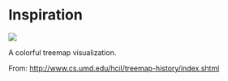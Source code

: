 # Inspiration

![](https://db-feed.s3.amazonaws.com/legacy/treeviz_colorful.gif)

A colorful treemap visualization.

From: http://www.cs.umd.edu/hcil/treemap-history/index.shtml